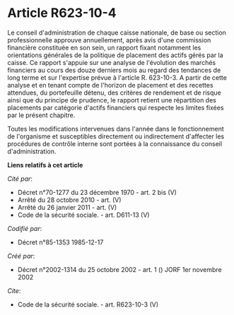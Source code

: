 # Article R623-10-4

Le conseil d'administration de chaque caisse nationale, de base ou section professionnelle approuve annuellement, après avis
d'une commission financière constituée en son sein, un rapport fixant notamment les orientations générales de la politique de
placement des actifs gérés par la caisse. Ce rapport s'appuie sur une analyse de l'évolution des marchés financiers au cours
des douze derniers mois au regard des tendances de long terme et sur l'expertise prévue à l'article R. 623-10-3. A partir de
cette analyse et en tenant compte de l'horizon de placement et des recettes attendues, du portefeuille détenu, des critères
de rendement et de risque ainsi que du principe de prudence, le rapport retient une répartition des placements par catégorie
d'actifs financiers qui respecte les limites fixées par le présent chapitre.

Toutes les modifications intervenues dans l'année dans le fonctionnement de l'organisme et susceptibles directement ou
indirectement d'affecter les procédures de contrôle interne sont portées à la connaissance du conseil d'administration.

**Liens relatifs à cet article**

_Cité par_:

  - Décret n°70-1277 du 23 décembre 1970 - art. 2 bis (V)
  - Arrêté du 28 octobre 2010 - art. (V)
  - Arrêté du 26 janvier 2011 - art. (V)
  - Code de la sécurité sociale. - art. D611-13 (V)

_Codifié par_:

  - Décret n°85-1353 1985-12-17

_Créé par_:

  - Décret n°2002-1314 du 25 octobre 2002 - art. 1 () JORF 1er novembre 2002

_Cite_:

  - Code de la sécurité sociale. - art. R623-10-3 (V)

